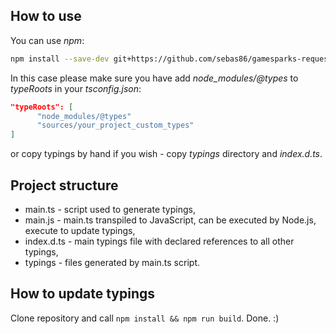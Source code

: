 ## How to use

You can use *npm*:
```bash
npm install --save-dev git+https://github.com/sebas86/gamesparks-request-api-typings.git
```

In this case please make sure you have add *node_modules/@types* to *typeRoots* in your *tsconfig.json*:
```json
"typeRoots": [
      "node_modules/@types"
      "sources/your_project_custom_types"
]
```

or copy typings by hand if you wish - copy *typings* directory and *index.d.ts*.

## Project structure

* main.ts - script used to generate typings,
* main.js - main.ts transpiled to JavaScript, can be executed by Node.js, execute to update typings,
* index.d.ts - main typings file with declared references to all other typings,
* typings - files generated by main.ts script.

## How to update typings

Clone repository and call `npm install && npm run build`. Done. :)
